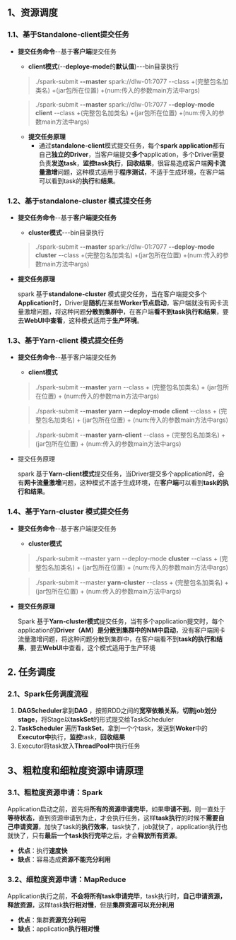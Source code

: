 ## 1、资源调度

### 1.1、基于Standalone-client提交任务

* **提交任务命令**--基于**客户端**提交任务

  *  **client模式**(--**deploye-mode**的**默认值**)---bin目录执行

  > ./spark-submit **--master** spark://dlw-01:7077 --class +(完整包名加类名) +(jar包所在位置) +(num:传入的参数main方法中args)

  > ./spark-submit **--master** spark://dlw-01:7077 **--deploy-mode client** --class +(完整包名加类名) +(jar包所在位置) +(num:传入的参数main方法中args)

  * **提交任务原理**
    * 通过**standalone-client**模式提交任务，每个**spark application**都有自己**独立的Driver**，当客户端提交**多个**application，多个Driver需要负责**发送task**，**监控task执行**，**回收结果**，很容易造成客户端**网卡流量激增**问题，这种模式适用于**程序测试**，不适于生成环境，在客户端可以看到task的**执行**和**结果**。

### 1.2、基于standalone-cluster 模式提交任务

* **提交任务命令**--基于**客户端提交任务**

  * **cluster模式**---bin目录执行

  > ./spark-submit **--master** spark://dlw-01:7077 **--deploy-mode cluster** --class +(完整包名加类名) +(jar包所在位置) +(num:传入的参数main方法中args)

* **提交任务原理**

  spark 基于**standalone-cluster** 模式提交任务，当在客户端提交多个**Application**时，Driver是**随机**在某些**Worker节点启动**，客户端就没有网卡流量激增问题，将这种问题**分散到集群中**，在客户端**看不到task执行和结果**，要去**WebUI中查看**，这种模式适用于**生产环境**。

### 1.3、基于Yarn-client 模式提交任务

* **提交任务命令**--基于客户端提交任务

  * **client模式**

  > ./spark-submit --**master** yarn --class + (完整包名加类名) + (jar包所在位置) + (num:传入的参数main方法中args)

  > ./spark-submit **--master** **yarn** **--deploy-mode** **client** --class + (完整包名加类名) + (jar包所在位置) + (num:传入的参数main方法中args)

  > ./spark-submit --**master** **yarn-client** --class + (完整包名加类名) + (jar包所在位置) + (num:传入的参数main方法中args)

* 提交任务原理

  spark 基于**Yarn-client模式**提交任务，当Driver提交多个application时，会有**网卡流量激增**问题，这种模式不适于生成环境，在**客户端**可以看到**task的执行和结果**。

### 1.4、基于Yarn-cluster 模式提交任务

* **提交任务命令**--基于客户端提交任务

  * **cluster模式**

  > ./spark-submit --master yarn --deploy-mode **cluster** --class + (完整包名加类名) + (jar包所在位置) + (num:传入的参数main方法中args)

  > ./spark-submit --master **yarn-cluster** --class + (完整包名加类名) + (jar包所在位置) + (num:传入的参数main方法中args)

* **提交任务原理**

  Spark 基于**Yarn-cluster模式**提交任务，当有多个application提交时，每个application的**Driver（AM）**是分散到**集群中的NM中启动**，没有客户端网卡流量激增问题，将这种问题分散到集群中，在客户端看不到**task的执行和结果**，要去**WebUI**中查看，这个模式适用于生产环境

## 2. 任务调度

### 2.1、Spark任务调度流程

1. **DAGScheduler**拿到**DAG** ，按照RDD之间的**宽窄依赖关系**，**切割job划分stage**，将Stage以**taskSet**的形式提交给TaskScheduler 
2. **TaskScheduler** 遍历**TaskSet**，拿到一个个task，发送到**Woker**中的**Executor中**执行，**监控**task，**回收结果**
3. Executor将task放入**ThreadPool**中执行任务

## 3、粗粒度和细粒度资源申请原理

### 3.1、粗粒度资源申请：Spark

​	Application启动之前，首先将**所有的资源申请完毕**，如果**申请不到**，则一直处于**等待状态**，直到资源申请到为止，才会执行任务，这样**task执行**的时候不**需要自己申请资源**，加快了task的**执行效率**，task快了，job就快了，application执行也就快了，只有**最后一个task执行完毕**之后，才会**释放所有资源**。

* **优点**：执行**速度快**
* **缺点**：容易造成**资源不能充分利用**

### 3.2、细粒度资源申请：MapReduce

​	Application执行之前，**不会将所有task申请完毕**，task执行时，**自己申请资源，释放资源**，这样task**执行相对慢**，但是**集群资源可以充分利用**

* **优点**：集群**资源充分利用**
* **缺点**：application**执行相对慢**



